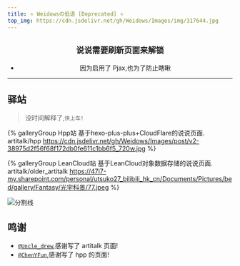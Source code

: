```yaml
---
title: ⭐ Weidowsの低语 [Deprecated] ⭐
top_img: https://cdn.jsdelivr.net/gh/Weidows/Images/img/317644.jpg
---
```


<!--
 * @Author: Weidows
 * @Date: 2020-11-27 22:47:37
 * @LastEditors: Weidows
 * @LastEditTime: 2022-02-11 03:54:40
 * @FilePath: \Blog-private\source\artitalk\index.md
 * @Description:
-->

<center>

## `说说需要刷新页面来解锁`

- 因为启用了 Pjax,也为了防止瞎瞅
</center>

---

## 驿站

> 没时间解释了,`快上车!`

<div class="gallery-group-main">

{% galleryGroup Hpp站 基于hexo-plus-plus+CloudFlare的说说页面. artitalk/hpp https://cdn.jsdelivr.net/gh/Weidows/Images/post/v2-38975d2f56f68f172db0fe611c1bb6f5_720w.jpg %}

{% galleryGroup LeanCloud站 基于LeanCloud对象数据存储的说说页面. artitalk/older_artitalk https://47i7-my.sharepoint.com/personal/utsuko27_bilibili_hk_cn/Documents/Pictures/bed/gallery/Fantasy/光宇科景/77.jpeg %}

</div>

![分割线](https://cdn.jsdelivr.net/gh/Weidows/Images/img/divider.png)

## 鸣谢

- [`@Uncle_drew`](https://cndrew.cn/),感谢写了 artitalk 页面!
- [`@ChenYFun`](https://blog.cyfan.top/index.html),感谢写了 hpp 的页面!
